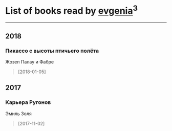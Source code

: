 # List of books read by [evgenia](https://www.facebook.com/app_scoped_user_id/100004430323900/)<sup>3</sup>
---

## 2018

### Пикассо с высоты птичьего полёта
Жозеп Палау и Фабре
> [2018-01-05] 



## 2017

### Карьера Ругонов
Эмиль Золя
> [2017-11-02] 





